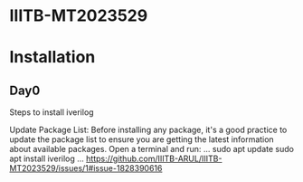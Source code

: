 # IIITB-MT2023529
# Installation
## Day0

Steps to install iverilog

Update Package List:
Before installing any package, it's a good practice to update the package list to ensure you are getting the latest information about available packages. Open a terminal and run:
...
sudo apt update
sudo apt install iverilog
...
https://github.com/IIITB-ARUL/IIITB-MT2023529/issues/1#issue-1828390616
